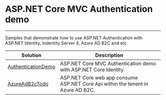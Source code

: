 # ASP.NET Core MVC Authentication demo

----------

Samples that demonstrate how to use ASP.NET Authentication with ASP.NET Identity, Indentity Server 4, Azure AD B2C and etc.

| Solution | Description |
-----------|-------------|
| [AuthenticationDemo][1] |ASP.NET Core MVC Authentication demo with ASP.NET Core Identity.
| [AzureAdB2cTodo][2] |ASP.NET Core web app consume ASP.NET Core Api within the tenent in Azure AD B2C.






[1]: AuthenticationDemo/
[2]: AzureAdB2cTodo/